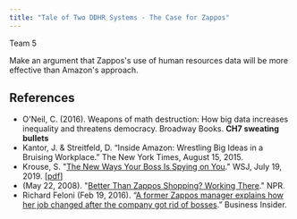 ```yaml
---
title: "Tale of Two DDHR Systems - The Case for Zappos"
---
```


Team 5

Make an argument that Zappos's use of human resources data will be more effective than Amazon's approach.



## References

*	O'Neil, C. (2016). Weapons of math destruction: How big data increases inequality and threatens democracy. Broadway Books. **CH7 sweating bullets** 
*	Kantor, J. & Streitfeld, D. “Inside Amazon: Wrestling Big Ideas in a Bruising Workplace.” The New York Times, August 15, 2015. 
* Krouse, S. "[The New Ways Your Boss Is Spying on You](https://www.wsj.com/articles/the-new-ways-your-boss-is-spying-on-you-11563528604)." WSJ, July 19, 2019.    [[pdf](https://github.com/DS4PS/paf-586-summer-2019/raw/master/articles/the-new-ways-your-boss-is-spying-on-you.pdf)] 
*	(May 22, 2008). "[Better Than Zappos Shopping? Working There](https://www.npr.org/templates/story/story.php?storyId=90714119)." NPR. 
*	Richard Feloni (Feb 19, 2016). “[A former Zappos manager explains how her job changed after the company got rid of bosses](https://www.businessinsider.com/zappos-explains-how-her-job-radically-changed-after-switch-to-holacracy-2016-2).” Business Insider.
